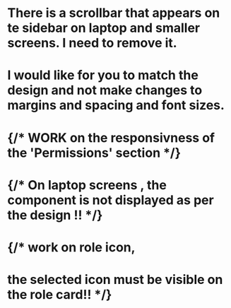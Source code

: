 # There is a scrollbar that appears on te sidebar on laptop and smaller screens. I need to remove it.

# I would like for you to match the design and not make changes to margins and spacing and font sizes.

# {/* WORK on the responsivness of the 'Permissions' section */}
# {/* On laptop screens , the component is not displayed as per the design  !! */}
# {/* work on role icon,
# the selected icon must be visible on the role card!! */}

<!-- <div>
          permissions are :
          {role?.permissions?.map((permission: Permission) => (
            <>
              <div className="flex">
                <span> id: </span>
                {permission.id}
                <br /> <br />
                <span> accessLevel: </span>
                {permission.accessLevel}
              </div>
            </>
          ))}
</div> -->

  <!-- const myRole = {
            id: "dummy",
            name: "ROLEALPHA___",
            isCustom: true,
            roleIcon: 4,
            permissions: [],
            usersAssigned: 584,
          }; -->